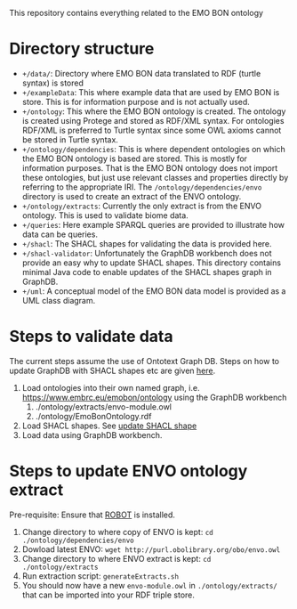 This repository contains everything related to the EMO BON ontology

# Directory structure
* `+/data/`: Directory where EMO BON data translated to RDF (turtle syntax) is stored
* `+/exampleData`: This where example data that are used by EMO BON is store. This is for information purpose and is not 
actually used.
* `+/ontology`: This where the EMO BON ontology is created. The ontology is created using Protege and stored as RDF/XML 
syntax. For ontologies RDF/XML is preferred to Turtle syntax since some OWL axioms cannot be stored in Turtle syntax.
* `+/ontology/dependencies`: This is where dependent ontologies on which the EMO BON ontology is based are stored. This is 
mostly for information purposes. That is the EMO BON ontology does not import these ontologies, but just use relevant
classes and properties directly by referring to the appropriate IRI. The `/ontology/dependencies/envo` directory is used
to create an extract of the ENVO ontology.
* `+/ontology/extracts`: Currently the only extract is from the ENVO ontology. This is used to validate biome data. 
* `+/queries`: Here example SPARQL queries are provided to illustrate how data can be queries.
* `+/shacl`: The SHACL shapes for validating the data is provided here.
* `+/shacl-validator`: Unfortunately the GraphDB workbench does not provide an easy why to update SHACL shapes. This 
directory contains minimal Java code to enable updates of the SHACL shapes graph in GraphDB.
* `+/uml`: A conceptual model of the EMO BON data model is provided as a UML class diagram.

# Steps to validate data
The current steps assume the use of Ontotext Graph DB. Steps on how to update GraphDB with SHACL shapes etc are given 
[here](./shacl-validator/README.md). 
1. Load ontologies into their own named graph, i.e. https://www.embrc.eu/emobon/ontology using the GraphDB workbench
   1. ./ontology/extracts/envo-module.owl
   2. ./ontology/EmoBonOntology.rdf
2. Load SHACL shapes. See [update SHACL shape](./shacl-validator/README.md#update-shacl-shape)
3. Load data using GraphDB workbench.

# Steps to update ENVO ontology extract
Pre-requisite: Ensure that [ROBOT](https://robot.obolibrary.org) is installed. 
1. Change directory to where copy of ENVO is kept: `cd ./ontology/dependencies/envo`
2. Dowload latest ENVO: `wget http://purl.obolibrary.org/obo/envo.owl`
3. Change directory to where ENVO extract is kept: `cd ./ontology/extracts`
4. Run extraction script: `generateExtracts.sh`
5. You should now have a new `envo-module.owl` in `./ontology/extracts/` that can be imported into your RDF triple store.

